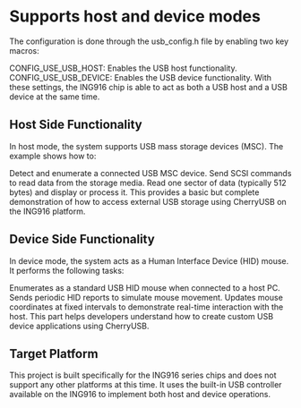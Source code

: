 # Supports host and device modes

The configuration is done through the usb_config.h file by enabling two key macros:

CONFIG_USE_USB_HOST: Enables the USB host functionality.
CONFIG_USE_USB_DEVICE: Enables the USB device functionality.
With these settings, the ING916 chip is able to act as both a USB host and a USB device at the same time.

## Host Side Functionality

In host mode, the system supports USB mass storage devices (MSC). The example shows how to:

Detect and enumerate a connected USB MSC device.
Send SCSI commands to read data from the storage media.
Read one sector of data (typically 512 bytes) and display or process it.
This provides a basic but complete demonstration of how to access external USB storage using CherryUSB on the ING916 platform.

## Device Side Functionality

In device mode, the system acts as a Human Interface Device (HID) mouse. It performs the following tasks:

Enumerates as a standard USB HID mouse when connected to a host PC.
Sends periodic HID reports to simulate mouse movement.
Updates mouse coordinates at fixed intervals to demonstrate real-time interaction with the host.
This part helps developers understand how to create custom USB device applications using CherryUSB.

## Target Platform

This project is built specifically for the ING916 series chips and does not support any other platforms at this time. It uses the built-in USB controller available on the ING916 to implement both host and device operations.
